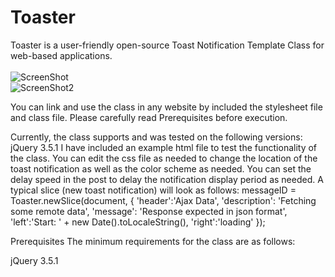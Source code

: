 # Toaster
Toaster is a user-friendly open-source Toast Notification Template Class for web-based applications. 
<br><br>
<img src="https://snipboard.io/KPWvGl.jpg" alt="ScreenShot"><br>
<img src="https://snipboard.io/ZdST2o.jpg" alt="ScreenShot2"><br>

You can link and use the class in any website by included the stylesheet file and class file. Please carefully read Prerequisites before execution.

Currently, the class supports and was tested on the following versions:
jQuery 3.5.1
I have included an example html file to test the functionality of the class. You can edit the css file as needed to change the location of the toast notification as well as the color scheme as needed.
You can set the delay speed in the post to delay the notification display period as needed.
A typical slice (new toast notification) will look as follows:
messageID = Toaster.newSlice(document, 
            {
                'header':'Ajax Data',
                'description': 'Fetching some remote data',
                'message': 'Response expected in json format',
                'left':'Start: ' + new Date().toLocaleString(),
                'right':'loading'
            });


Prerequisites
The minimum requirements for the class are as follows:

jQuery 3.5.1
